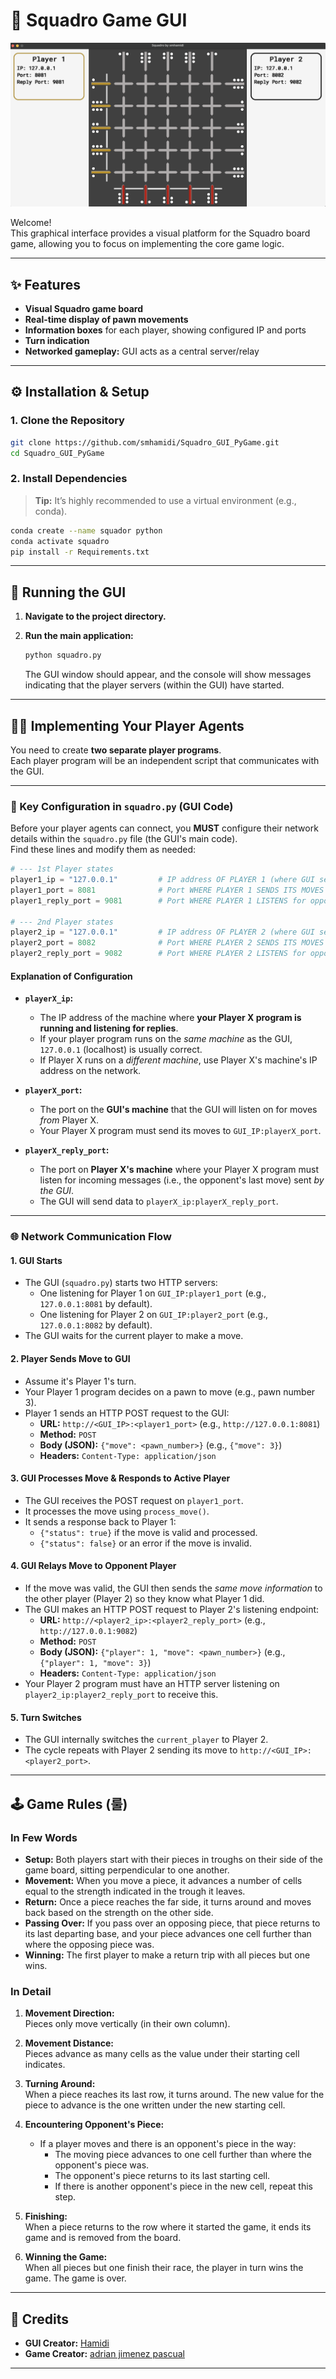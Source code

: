 # 🎲 Squadro Game GUI

![Squadro Game Banner](./assets/GUI_Screenshot.png)

Welcome!  
This graphical interface provides a visual platform for the Squadro board game, allowing you to focus on implementing the core game logic.

---

## ✨ Features

-   **Visual Squadro game board**
-   **Real-time display of pawn movements**
-   **Information boxes** for each player, showing configured IP and ports
-   **Turn indication**
-   **Networked gameplay:** GUI acts as a central server/relay

---

## ⚙️ Installation & Setup

### 1. Clone the Repository

```bash
git clone https://github.com/smhamidi/Squadro_GUI_PyGame.git
cd Squadro_GUI_PyGame
```

### 2. Install Dependencies

> **Tip:** It’s highly recommended to use a virtual environment (e.g., conda).

```bash
conda create --name squador python
conda activate squadro
pip install -r Requirements.txt
```

---

## 🚀 Running the GUI

1. **Navigate to the project directory.**
2. **Run the main application:**

    ```bash
    python squadro.py
    ```

    The GUI window should appear, and the console will show messages indicating that the player servers (within the GUI) have started.

---

## 🧑‍💻 Implementing Your Player Agents

You need to create **two separate player programs**.  
Each player program will be an independent script that communicates with the GUI.

---

### 🔑 Key Configuration in `squadro.py` (GUI Code)

Before your player agents can connect, you **MUST** configure their network details within the `squadro.py` file (the GUI's main code).  
Find these lines and modify them as needed:

```python
# --- 1st Player states
player1_ip = "127.0.0.1"         # IP address OF PLAYER 1 (where GUI sends opponent's moves)
player1_port = 8081              # Port WHERE PLAYER 1 SENDS ITS MOVES (GUI listens here for P1)
player1_reply_port = 9081        # Port WHERE PLAYER 1 LISTENS for opponent's moves (GUI sends here to P1)

# --- 2nd Player states
player2_ip = "127.0.0.1"         # IP address OF PLAYER 2 (where GUI sends opponent's moves)
player2_port = 8082              # Port WHERE PLAYER 2 SENDS ITS MOVES (GUI listens here for P2)
player2_reply_port = 9082        # Port WHERE PLAYER 2 LISTENS for opponent's moves (GUI sends here to P2)
```

#### **Explanation of Configuration**

-   **`playerX_ip`:**

    -   The IP address of the machine where **your Player X program is running and listening for replies**.
    -   If your player program runs on the _same machine_ as the GUI, `127.0.0.1` (localhost) is usually correct.
    -   If Player X runs on a _different machine_, use Player X's machine's IP address on the network.

-   **`playerX_port`:**

    -   The port on the **GUI's machine** that the GUI will listen on for moves _from_ Player X.
    -   Your Player X program must send its moves to `GUI_IP:playerX_port`.

-   **`playerX_reply_port`:**
    -   The port on **Player X's machine** where your Player X program must listen for incoming messages (i.e., the opponent's last move) sent _by the GUI_.
    -   The GUI will send data to `playerX_ip:playerX_reply_port`.

---

### 🌐 Network Communication Flow

#### 1. **GUI Starts**

-   The GUI (`squadro.py`) starts two HTTP servers:
    -   One listening for Player 1 on `GUI_IP:player1_port` (e.g., `127.0.0.1:8081` by default).
    -   One listening for Player 2 on `GUI_IP:player2_port` (e.g., `127.0.0.1:8082` by default).
-   The GUI waits for the current player to make a move.

#### 2. **Player Sends Move to GUI**

-   Assume it's Player 1's turn.
-   Your Player 1 program decides on a pawn to move (e.g., pawn number 3).
-   Player 1 sends an HTTP POST request to the GUI:
    -   **URL:** `http://<GUI_IP>:<player1_port>` (e.g., `http://127.0.0.1:8081`)
    -   **Method:** `POST`
    -   **Body (JSON):** `{"move": <pawn_number>}` (e.g., `{"move": 3}`)
    -   **Headers:** `Content-Type: application/json`

#### 3. **GUI Processes Move & Responds to Active Player**

-   The GUI receives the POST request on `player1_port`.
-   It processes the move using `process_move()`.
-   It sends a response back to Player 1:
    -   `{"status": true}` if the move is valid and processed.
    -   `{"status": false}` or an error if the move is invalid.

#### 4. **GUI Relays Move to Opponent Player**

-   If the move was valid, the GUI then sends the _same move information_ to the other player (Player 2) so they know what Player 1 did.
-   The GUI makes an HTTP POST request to Player 2's listening endpoint:
    -   **URL:** `http://<player2_ip>:<player2_reply_port>` (e.g., `http://127.0.0.1:9082`)
    -   **Method:** `POST`
    -   **Body (JSON):** `{"player": 1, "move": <pawn_number>}` (e.g., `{"player": 1, "move": 3}`)
    -   **Headers:** `Content-Type: application/json`
-   Your Player 2 program must have an HTTP server listening on `player2_ip:player2_reply_port` to receive this.

#### 5. **Turn Switches**

-   The GUI internally switches the `current_player` to Player 2.
-   The cycle repeats with Player 2 sending its move to `http://<GUI_IP>:<player2_port>`.

---

## 🕹️ Game Rules (룰)

### In Few Words

-   **Setup:** Both players start with their pieces in troughs on their side of the game board, sitting perpendicular to one another.
-   **Movement:** When you move a piece, it advances a number of cells equal to the strength indicated in the trough it leaves.
-   **Return:** Once a piece reaches the far side, it turns around and moves back based on the strength on the other side.
-   **Passing Over:** If you pass over an opposing piece, that piece returns to its last departing base, and your piece advances one cell further than where the opposing piece was.
-   **Winning:** The first player to make a return trip with all pieces but one wins.

### In Detail

1. **Movement Direction:**  
   Pieces only move vertically (in their own column).

2. **Movement Distance:**  
   Pieces advance as many cells as the value under their starting cell indicates.

3. **Turning Around:**  
   When a piece reaches its last row, it turns around. The new value for the piece to advance is the one written under the new starting cell.

4. **Encountering Opponent's Piece:**

    - If a player moves and there is an opponent's piece in the way:
        - The moving piece advances to one cell further than where the opponent's piece was.
        - The opponent's piece returns to its last starting cell.
        - If there is another opponent's piece in the new cell, repeat this step.

5. **Finishing:**  
   When a piece returns to the row where it started the game, it ends its game and is removed from the board.

6. **Winning the Game:**  
   When all pieces but one finish their race, the player in turn wins the game. The game is over.

---

## 👤 Credits

-   **GUI Creator:** [Hamidi](https://github.com/smhamidi)
-   **Game Creator:** [adrian jimenez pascual](https://github.com/dirdam)

---
